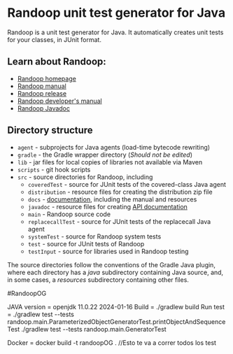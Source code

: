 # Randoop unit test generator for Java

Randoop is a unit test generator for Java.
It automatically creates unit tests for your classes, in JUnit format.

## Learn about Randoop:

* [Randoop homepage](https://randoop.github.io/randoop/)
* [Randoop manual](https://randoop.github.io/randoop/manual/index.html)
* [Randoop release](https://github.com/randoop/randoop/releases/latest)
* [Randoop developer's manual](https://randoop.github.io/randoop/manual/dev.html)
* [Randoop Javadoc](https://randoop.github.io/randoop/api/)

## Directory structure

* `agent` - subprojects for Java agents (load-time bytecode rewriting)
* `gradle` - the Gradle wrapper directory (*Should not be edited*)
* `lib` - jar files for local copies of libraries not available via Maven
* `scripts` - git hook scripts
* `src` - source directories for Randoop, including
    * `coveredTest` - source for JUnit tests of the covered-class Java agent
    * `distribution` - resource files for creating the distribution zip file
    * `docs` - [documentation]("https://randoop.github.io/randoop/"), including the manual and resources
    * `javadoc` - resource files for creating [API documentation](https://randoop.github.io/randoop/api/)
    * `main` - Randoop source code
    * `replacecallTest` - source for JUnit tests of the replacecall Java agent
    * `systemTest` - source for Randoop system tests
    * `test` - source for JUnit tests of Randoop
    * `testInput` - source for libraries used in Randoop testing

The source directories follow the conventions of the Gradle Java plugin, where
each directory has a _java_ subdirectory containing Java source, and,
in some cases, a _resources_ subdirectory containing other files.

#RandoopOG

JAVA version = openjdk 11.0.22 2024-01-16
Build = ./gradlew build
Run test = 
./gradlew test --tests randoop.main.ParameterizedObjectGeneratorTest.printObjectAndSequenceTest
./gradlew test --tests randoop.main.GeneratorTest

Docker = 
  docker build -t randoopOG .  //Esto te va a correr todos los test

